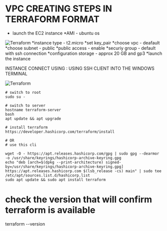 # VPC CREATING STEPS IN TERRAFORM FORMAT

- launch the EC2 instance 
*AMI - ubuntu os
<img alt="Terraform" src="https://github.com/user-attachments/assets/9e22d554-b974-47d1-b290-4c7e0501e13e">
*instance type - t2.micro
*set key_pair
*choose vpc - deafault
*choose subnet - public
*public access - enable
*securiy group - default with ssh connection
*configuration storage - approx 20 GB and gp3
*launch the instance

INSTANCE CONNECT USING :
USING SSH CLIENT INTO THE WINDOWS TERMINAL

<img alt="Terraform" src="https://github.com/user-attachments/assets/a7b35743-f7f2-46d8-8acc-22d50d6e48ed">


``` 
# switch to root
sudo su -
```
```
# switch to server
hostname terraform-server
bash
apt update && apt upgrade
```
```
# install terraform
https://developer.hashicorp.com/terraform/install
```
```
# OR
# use this cli

wget -O - https://apt.releases.hashicorp.com/gpg | sudo gpg --dearmor -o /usr/share/keyrings/hashicorp-archive-keyring.gpg
echo "deb [arch=$(dpkg --print-architecture) signed-by=/usr/share/keyrings/hashicorp-archive-keyring.gpg] https://apt.releases.hashicorp.com $(lsb_release -cs) main" | sudo tee /etc/apt/sources.list.d/hashicorp.list
sudo apt update && sudo apt install terraform
```
# check the version that will confirm terraform is available

terraform --version

